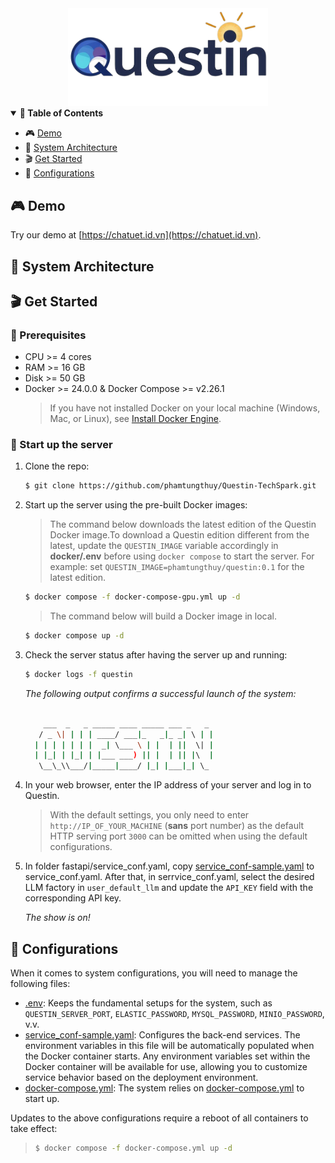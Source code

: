 <div align="center">
<a href="https://chatuet.id.vn/">
<img src="frontend/src/assets/questin.png" width="320" alt="questin logo">
</a>
</div>

<details open>
<summary><b>📕 Table of Contents</b></summary>

- 🎮 [Demo](#-demo)
- 🔎 [System Architecture](#-system-architecture)
- 🎬 [Get Started](#-get-started)
- 🔧 [Configurations](#-configurations)

</details>



## 🎮 Demo

Try our demo at [https://chatuet.id.vn](https://chatuet.id.vn).

## 🔎 System Architecture

## 🎬 Get Started

### 📝 Prerequisites

- CPU >= 4 cores
- RAM >= 16 GB
- Disk >= 50 GB
- Docker >= 24.0.0 & Docker Compose >= v2.26.1
  > If you have not installed Docker on your local machine (Windows, Mac, or Linux),
  > see [Install Docker Engine](https://docs.docker.com/engine/install/).

### 🚀 Start up the server

1. Clone the repo:

   ```bash
   $ git clone https://github.com/phamtungthuy/Questin-TechSpark.git
   ```

3. Start up the server using the pre-built Docker images:

   > The command below downloads the latest edition of the Questin Docker image.To download a Questin edition different from the latest, update the `QUESTIN_IMAGE` variable accordingly in **docker/.env** before using `docker compose` to start the server. For example: set `QUESTIN_IMAGE=phamtungthuy/questin:0.1` for the latest edition.
   ```bash
   $ docker compose -f docker-compose-gpu.yml up -d
   ```

   > The command below will build a Docker image in local.
   ```bash
   $ docker compose up -d
   ```

4. Check the server status after having the server up and running:

   ```bash
   $ docker logs -f questin
   ```

   _The following output confirms a successful launch of the system:_

   ```bash

       ___  _   _ _____ ____ _____ ___ _   _ 
      / _ \| | | | ____/ ___|_   _|_ _| \ | |
     | | | | | | |  _| \___ \ | |  | ||  \| |
     | |_| | |_| | |___ ___) || |  | || |\  |
      \__\_\\___/|_____|____/ |_| |___|_| \_  

   ```

5. In your web browser, enter the IP address of your server and log in to Questin.
   > With the default settings, you only need to enter `http://IP_OF_YOUR_MACHINE` (**sans** port number) as the default
   > HTTP serving port `3000` can be omitted when using the default configurations.
6. In folder fastapi/service_conf.yaml, copy [service_conf-sample.yaml](./fastapi/conf/service_conf-sample.yaml) to service_conf.yaml. After that, in serrvice_conf.yaml, select the desired LLM factory in `user_default_llm` and update
   the `API_KEY` field with the corresponding API key.

   _The show is on!_

## 🔧 Configurations

When it comes to system configurations, you will need to manage the following files:

- [.env](./.env): Keeps the fundamental setups for the system, such as `QUESTIN_SERVER_PORT`, `ELASTIC_PASSWORD`, `MYSQL_PASSWORD`, 
  `MINIO_PASSWORD`, v.v.
- [service_conf-sample.yaml](./fastapi/conf/service_conf-sample.yaml): Configures the back-end services. The environment variables in this file will be automatically populated when the Docker container starts. Any environment variables set within the Docker container will be available for use, allowing you to customize service behavior based on the deployment environment.
- [docker-compose.yml](./docker-compose.yml): The system relies on [docker-compose.yml](./docker-compose.yml) to start up.

Updates to the above configurations require a reboot of all containers to take effect:

> ```bash
> $ docker compose -f docker-compose.yml up -d
> ```
